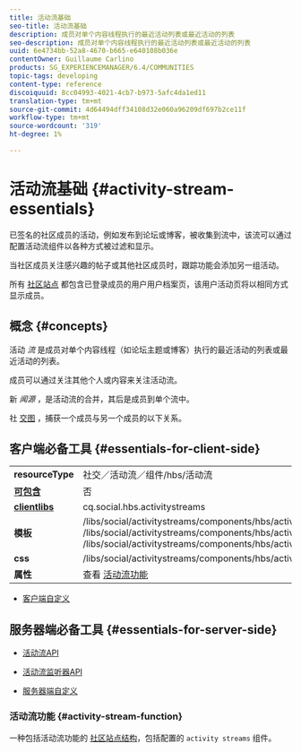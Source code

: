```yaml
---
title: 活动流基础
seo-title: 活动流基础
description: 成员对单个内容线程执行的最近活动列表或最近活动的列表
seo-description: 成员对单个内容线程执行的最近活动列表或最近活动的列表
uuid: 6e4734bb-52a8-4670-b665-e640108b036e
contentOwner: Guillaume Carlino
products: SG_EXPERIENCEMANAGER/6.4/COMMUNITIES
topic-tags: developing
content-type: reference
discoiquuid: 8cc04993-4021-4cb7-b973-5afc4da1ed11
translation-type: tm+mt
source-git-commit: 4d64494dff34108d32e060a96209df697b2ce11f
workflow-type: tm+mt
source-wordcount: '319'
ht-degree: 1%

---
```



# 活动流基础 {#activity-stream-essentials}

已签名的社区成员的活动，例如发布到论坛或博客，被收集到流中，该流可以通过配置活动流组件以各种方式被过滤和显示。

当社区成员关注感兴趣的帖子或其他社区成员时，跟踪功能会添加另一组活动。

所有 [社区站点](overview.md#communitiessites) 都包含已登录成员的用户用户档案页，该用户活动页将以相同方式显示成员。

## 概念 {#concepts}

活动 *流* 是成员对单个内容线程（如论坛主题或博客）执行的最近活动的列表或最近活动的列表。

成员可以通过关注其他个人或内容来关注活动流。

新 *闻源* ，是活动流的合并，其后是成员到单个流中。

社 [交图](essentials-socialgraph.md) ，捕获一个成员与另一个成员的以下关系。

## 客户端必备工具 {#essentials-for-client-side}

<table> 
 <tbody>
  <tr>
   <td> <strong>resourceType</strong></td> 
   <td>社交／活动流／组件/hbs/活动流</td> 
  </tr>
  <tr>
   <td> <a href="scf.md#add-or-include-a-communities-component"><strong>可包含</strong></a></td> 
   <td>否</td> 
  </tr>
  <tr>
   <td> <a href="clientlibs.md"><strong>clientlibs</strong></a></td> 
   <td>cq.social.hbs.activitystreams</td> 
  </tr>
  <tr>
   <td> <strong>模板</strong></td> 
   <td> /libs/social/activitystreams/components/hbs/activitystreams/activitystreams.hbs<br /> /libs/social/activitystreams/components/hbs/activitystreams/activity/activity-title.hbs<br /> /libs/social/activitystreams/components/hbs/activitystreams/activity/activity.hbs</td> 
  </tr>
  <tr>
   <td> <strong>css</strong></td> 
   <td> /libs/social/activitystreams/components/hbs/activitystreams/clientlibs/activitystreams.css</td> 
  </tr>
  <tr>
   <td><strong> 属性</strong></td> 
   <td>查看 <a href="activities.md">活动流功能</a></td> 
  </tr>
 </tbody>
</table>

* [客户端自定义](client-customize.md)

## 服务器端必备工具 {#essentials-for-server-side}

* [活动流API](https://helpx.adobe.com/experience-manager/6-4/sites/developing/using/reference-materials/javadoc/com/adobe/cq/social/activitystreams/api/package-frame.html)

* [活动流监听器API](https://helpx.adobe.com/experience-manager/6-4/sites/developing/using/reference-materials/javadoc/com/adobe/cq/social/activitystreams/listener/api/package-frame.html)

* [服务器端自定义](server-customize.md)

### 活动流功能 {#activity-stream-function}

一种包括活动流功能的 [社区站点结构](functions.md#activity-stream-function)，包括配置的 `activity streams` 组件。
